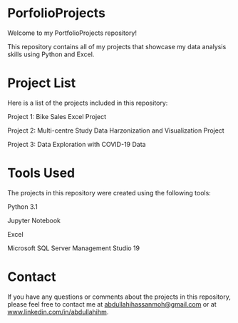 # PorfolioProjects
Welcome to my PortfolioProjects repository! 

This repository contains all of my projects that showcase my data analysis skills using Python and Excel.

# Project List
Here is a list of the projects included in this repository:

Project 1: Bike Sales Excel Project

Project 2: Multi-centre Study Data Harzonization and Visualization Project

Project 3: Data Exploration with COVID-19 Data


# Tools Used
The projects in this repository were created using the following tools:

Python 3.1

Jupyter Notebook

Excel

Microsoft SQL Server Management Studio 19


# Contact

If you have any questions or comments about the projects in this repository, please feel free to contact me at abdullahihassanmoh@gmail.com or at www.linkedin.com/in/abdullahihm.
